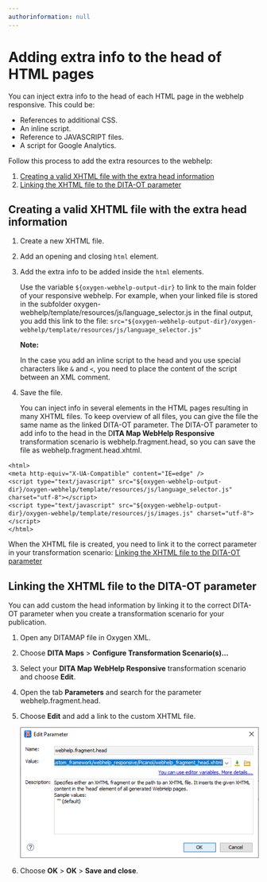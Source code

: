 ```yaml
---
authorinformation: null
---
```


# Adding extra info to the head of HTML pages

You can inject extra info to the head of each HTML page in the webhelp responsive. This could be:

* References to additional CSS.
* An inline script.
* Reference to JAVASCRIPT files.
* A script for Google Analytics.

Follow this process to add the extra resources to the webhelp:

1. [Creating a valid XHTML file with the extra head information](./)
2. [Linking the XHTML file to the DITA-OT parameter](./)

## Creating a valid XHTML file with the extra head information

1. Create a new XHTML file.
2. Add an opening and closing `html` element.
3. Add the extra info to be added inside the `html` elements.

   Use the variable `${oxygen-webhelp-output-dir}` to link to the main folder of your responsive webhelp. For example, when your linked file is stored in the subfolder oxygen-webhelp/template/resources/js/language\_selector.js in the final output, you add this link to the file: `src="${oxygen-webhelp-output-dir}/oxygen-webhelp/template/resources/js/language_selector.js"`

   **Note:**

   In the case you add an inline script to the head and you use special characters like `&` and `<`, you need to place the content of the script between an XML comment.

4. Save the file.

   You can inject info in several elements in the HTML pages resulting in many XHTML files. To keep overview of all files, you can give the file the same name as the linked DITA-OT parameter. The DITA-OT parameter to add info to the head in the D**ITA Map WebHelp Responsive** transformation scenario is webhelp.fragment.head, so you can save the file as webhelp.fragment.head.xhtml.

```text
<html>
<meta http-equiv="X-UA-Compatible" content="IE=edge" />
<script type="text/javascript" src="${oxygen-webhelp-output-dir}/oxygen-webhelp/template/resources/js/language_selector.js" charset="utf-8"></script>
<script type="text/javascript" src="${oxygen-webhelp-output-dir}/oxygen-webhelp/template/resources/js/images.js" charset="utf-8"></script>
</html>
```

When the XHTML file is created, you need to link it to the correct parameter in your transformation scenario: [Linking the XHTML file to the DITA-OT parameter](./)

## Linking the XHTML file to the DITA-OT parameter

You can add custom the head information by linking it to the correct DITA-OT parameter when you create a transformation scenario for your publication.

1. Open any DITAMAP file in Oxygen XML.
2. Choose **DITA Maps** &gt; **Configure Transformation Scenario\(s\)...**
3. Select your **DITA Map WebHelp Responsive** transformation scenario and choose **Edit**.
4. Open the tab **Parameters** and search for the parameter webhelp.fragment.head.
5. Choose **Edit** and add a link to the custom XHTML file.

   ![](../../../../../../.gitbook/assets/webhelp_fragment_head.png)

6. Choose **OK** &gt; **OK** &gt; **Save and close**.

